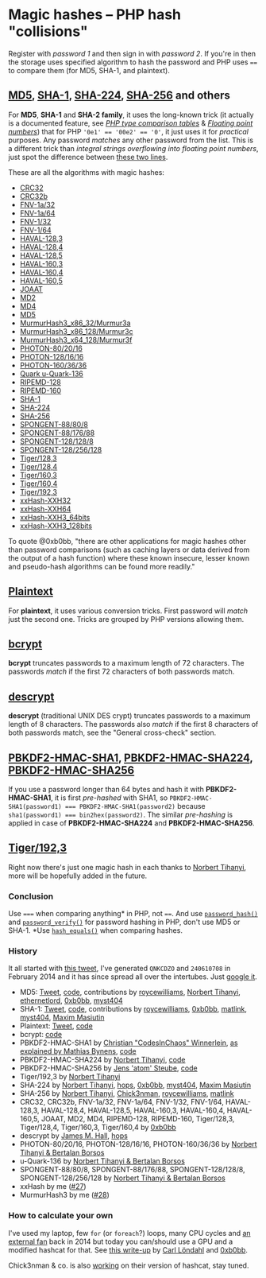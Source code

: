 # Magic hashes – PHP hash "collisions"

Register with *password 1* and then sign in with *password 2*. If you're in then the storage uses specified algorithm to hash the password and PHP uses `==` to compare them (for MD5, SHA-1, and plaintext).

## [MD5](md5.md), [SHA-1](sha1.md), [SHA-224](sha224.md), [SHA-256](sha256.md) and others
For **MD5**, **SHA-1** and **SHA-2 family**, it uses the long-known trick (it actually is a documented feature, see [*PHP type comparison tables*](https://php.net/types.comparisons) & [*Floating point numbers*](https://php.net/types.float)) that for PHP `'0e1' == '00e2' == '0'`, it just uses it for *practical* purposes. Any password *matches* any other password from the list. This is a different trick than *integral strings overflowing into floating point numbers*, just spot the difference between [these two lines](https://3v4l.org/581R5).

These are all the algorithms with magic hashes:
- [CRC32](crc32.md)
- [CRC32b](crc32b.md)
- [FNV-1a/32](fnv1a32.md)
- [FNV-1a/64](fnv1a64.md)
- [FNV-1/32](fnv132.md)
- [FNV-1/64](fnv164.md)
- [HAVAL-128,3](haval128,3.md)
- [HAVAL-128,4](haval128,4.md)
- [HAVAL-128,5](haval128,5.md)
- [HAVAL-160,3](haval160,3.md)
- [HAVAL-160,4](haval160,4.md)
- [HAVAL-160,5](haval160,5.md)
- [JOAAT](joaat.md)
- [MD2](md2.md)
- [MD4](md4.md)
- [MD5](md5.md)
- [MurmurHash3_x86_32/Murmur3a](murmur3a.md)
- [MurmurHash3_x86_128/Murmur3c](murmur3c.md)
- [MurmurHash3_x64_128/Murmur3f](murmur3f.md)
- [PHOTON-80/20/16](photon-80-20-16.md)
- [PHOTON-128/16/16](photon-128-16-16.md)
- [PHOTON-160/36/36](photon-160-36-36.md)
- [Quark u-Quark-136](quark-u-quark-136.md)
- [RIPEMD-128](ripemd128.md)
- [RIPEMD-160](ripemd160.md)
- [SHA-1](sha1.md)
- [SHA-224](sha224.md)
- [SHA-256](sha256.md)
- [SPONGENT-88/80/8](spongent-88-80-8.md)
- [SPONGENT-88/176/88](spongent-88-176-88.md)
- [SPONGENT-128/128/8](spongent-128-128-8.md)
- [SPONGENT-128/256/128](spongent-128-256-128.md)
- [Tiger/128,3](tiger128,3.md)
- [Tiger/128,4](tiger128,4.md)
- [Tiger/160,3](tiger160,3.md)
- [Tiger/160,4](tiger160,4.md)
- [Tiger/192,3](tiger192,3.md)
- [xxHash-XXH32](xxh32.md)
- [xxHash-XXH64](xxh64.md)
- [xxHash-XXH3_64bits](xxh3.md)
- [xxHash-XXH3_128bits](xxh128.md)

To quote @0xb0bb, "there are other applications for magic hashes other than password comparisons (such as caching layers or data derived from the output of a hash function) where these known insecure, lesser known and pseudo-hash algorithms can be found more readily."

## [Plaintext](plaintext.md)
For **plaintext**, it uses various conversion tricks. First password will *match* just the second one. Tricks are grouped by PHP versions allowing them.

## [bcrypt](bcrypt.md)
**bcrypt** truncates passwords to a maximum length of 72 characters. The passwords *match* if the first 72 characters of both passwords match.

## [descrypt](descrypt.md)
**descrypt** (traditional UNIX DES crypt) truncates passwords to a maximum length of 8 characters. The passwords also *match* if the first 8 characters of both passwords match, see the "General cross-check" section.

## [PBKDF2-HMAC-SHA1](pbkdf2-sha1.md), [PBKDF2-HMAC-SHA224](pbkdf2-sha224.md), [PBKDF2-HMAC-SHA256](pbkdf2-sha256.md)
If you use a password longer than 64 bytes and hash it with **PBKDF2-HMAC-SHA1**, it is first *pre-hashed* with SHA1, so `PBKDF2-HMAC-SHA1(password1) === PBKDF2-HMAC-SHA1(password2)` because `sha1(password1) === bin2hex(password2)`. The similar *pre-hashing* is applied in case of **PBKDF2-HMAC-SHA224** and **PBKDF2-HMAC-SHA256**.

## [Tiger/192,3](tiger192,3.md)
Right now there's just one magic hash in each thanks to [Norbert Tihanyi](https://twitter.com/TihanyiNorbert), more will be hopefully added in the future.

### Conclusion
Use `===` when comparing anything* in PHP, not `==`. And use [`password_hash()`](https://php.net/function.password-hash) and [`password_verify()`](https://php.net/function.password-verify) for password hashing in PHP, don't use MD5 or SHA-1. *Use [`hash_equals()`](https://php.net/function.hash-equals) when comparing hashes.

### History
It all started with [this tweet](https://twitter.com/spazef0rze/status/439352552443084800), I've generated `QNKCDZO` and `240610708` in February 2014 and it has since spread all over the intertubes. Just [google it](https://www.google.cz/search?q=%22QNKCDZO%22).

- MD5: [Tweet](https://twitter.com/spazef0rze/status/439352552443084800), [code](http://3v4l.org/2vrMi), contributions by [roycewilliams](https://github.com/spaze/hashes/pull/4), [Norbert Tihanyi](https://twitter.com/TihanyiNorbert), [ethernetlord](https://github.com/ethernetlord), [0xb0bb](https://github.com/0xb0bb), [myst404](https://offsec.almond.consulting/super-magic-hash.html)
- SHA-1: [Tweet](https://twitter.com/spazef0rze/status/523010190900469760), [code](http://3v4l.org/tT4l8), contributions by [roycewilliams](https://github.com/spaze/hashes/pull/4), [0xb0bb](https://github.com/0xb0bb), [matlink](https://github.com/matlink), [myst404](https://offsec.almond.consulting/super-magic-hash.html), [Maxim Masiutin](https://github.com/maximmasiutin/PHP-magic-hashes-Open-MPI)
- Plaintext: [Tweet](https://twitter.com/spazef0rze/status/522882677452832768), [code](http://3v4l.org/K3ljr)
- bcrypt: [code](https://3v4l.org/2qc8j)
- PBKDF2-HMAC-SHA1 by [Christian "CodesInChaos" Winnerlein](https://twitter.com/CodesInChaos/status/422073818228613121), [as explained by Mathias Bynens](https://mathiasbynens.be/notes/pbkdf2-hmac), [code](https://3v4l.org/RROMo)
- PBKDF2-HMAC-SHA224 by [Norbert Tihanyi](https://twitter.com/TihanyiNorbert/status/1158643999089053696), [code](https://3v4l.org/kuAPb)
- PBKDF2-HMAC-SHA256 by [Jens 'atom' Steube](https://twitter.com/hashcat/status/1158788752657047552), [code](https://3v4l.org/p4AqD)
- Tiger/192,3 by [Norbert Tihanyi](https://twitter.com/TihanyiNorbert/status/1133436583183568901)
- SHA-224 by [Norbert Tihanyi](https://twitter.com/TihanyiNorbert/status/1138075224010833921), [hops](https://github.com/spaze/hashes/pull/2), [0xb0bb](https://github.com/0xb0bb), [myst404](https://offsec.almond.consulting/super-magic-hash.html), [Maxim Masiutin](https://github.com/maximmasiutin/PHP-magic-hashes-Open-MPI)
- SHA-256 by [Norbert Tihanyi](https://twitter.com/TihanyiNorbert/status/1148586399207178241), [Chick3nman](https://github.com/spaze/hashes/pull/3), [roycewilliams](https://github.com/spaze/hashes/pull/4), [matlink](https://github.com/spaze/hashes/pull/13)
- CRC32, CRC32b, FNV-1a/32, FNV-1a/64, FNV-1/32, FNV-1/64, HAVAL-128,3, HAVAL-128,4, HAVAL-128,5, HAVAL-160,3, HAVAL-160,4, HAVAL-160,5, JOAAT, MD2, MD4, RIPEMD-128, RIPEMD-160, Tiger/128,3, Tiger/128,4, Tiger/160,3, Tiger/160,4 by [0xb0bb](https://github.com/0xb0bb)
- descrypt by [James M. Hall](https://slashdot.org/submission/1381082/Traditional-DES-collision), [hops](https://github.com/hops)
- PHOTON-80/20/16, PHOTON-128/16/16, PHOTON-160/36/36 by [Norbert Tihanyi & Bertalan Borsos](https://twitter.com/TihanyiNorbert/status/1358431849568030721)
- u-Quark-136 by [Norbert Tihanyi & Bertalan Borsos](https://twitter.com/TihanyiNorbert/status/1358431849568030721)
- SPONGENT-88/80/8, SPONGENT-88/176/88, SPONGENT-128/128/8, SPONGENT-128/256/128 by [Norbert Tihanyi & Bertalan Borsos](https://twitter.com/TihanyiNorbert/status/1358431849568030721)
- xxHash by me ([#27](https://github.com/spaze/hashes/pull/27))
- MurmurHash3 by me ([#28](https://github.com/spaze/hashes/pull/28))

### How to calculate your own
I've used my laptop, few `for` (or `foreach`?) loops, many CPU cycles and [an external fan](https://twitter.com/spazef0rze/status/1150086642113437697) back in 2014 but today you can/should use a GPU and a modified hashcat for that. See [this write-up](https://grocid.net/2019/08/03/finding-magic-hashes-with-hashcat/) by [Carl Löndahl](https://twitter.com/carllondahl) and [0xb0bb](https://twitter.com/0xb0bb).

Chick3nman & co. is also [working](https://twitter.com/Chick3nman512/status/1157748868823621638) on their version of hashcat, stay tuned.
